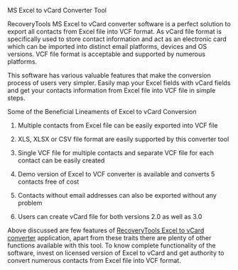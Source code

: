MS Excel to vCard Converter Tool

RecoveryTools MS Excel to vCard converter software is a perfect solution to export all contacts from Excel file into VCF format. As vCard file format is specifically used to store contact information and act as an electronic card which can be imported into distinct email platforms, devices and OS versions. VCF file format is acceptable and supported by numerous platforms.

This software has various valuable features that make the conversion process of users very simpler. Easily map your Excel fields with vCard fields and get your contacts information from Excel file into VCF file in simple steps.

Some of the Beneficial Lineaments of Excel to vCard Conversion

1.	Multiple contacts from Excel file can be easily exported into VCF file

2.	XLS, XLSX or CSV file format are easily supported by this converter tool

3.	Single VCF file for multiple contacts and separate VCF file for each contact can be easily created

4.	Demo version of Excel to VCF converter is available and converts 5 contacts free of cost

5.	Contacts without email addresses can also be exported without any problem

6.	Users can create vCard file for both versions 2.0 as well as 3.0

Above discussed are few features of <a href="http://www.recovery-tools.org/ms-excel-to-vcard/">RecoveryTools Excel to vCard converter</a> application, apart from these traits there are plenty of other functions available with this tool. To know complete functionality of the software, invest on licensed version of Excel to vCard and get authority to convert numerous contacts from Excel file into VCF format.
